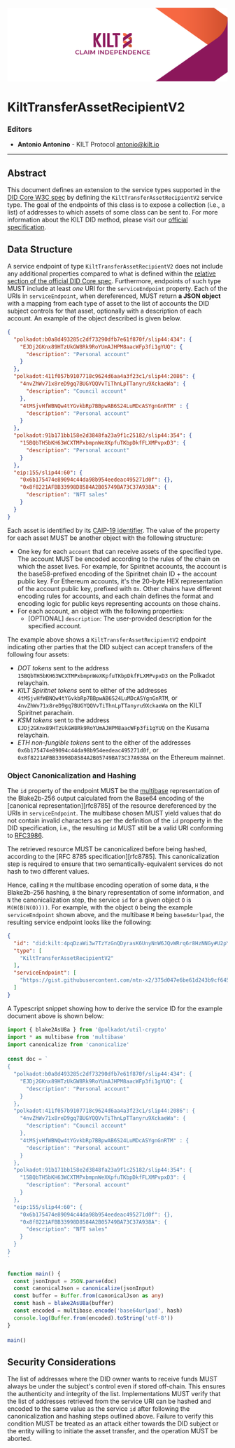 [![](.maintain/media/kilt-header.png)](https://kilt.io)

# KiltTransferAssetRecipientV2

### Editors

- **Antonio Antonino** - KILT Protocol [antonio@kilt.io](mailto:antonio@kilt.io)

---

## Abstract

This document defines an extension to the service types supported in the [DID Core W3C spec][did-core-spec] by defining the `KiltTransferAssetRecipientV2` service type.
The goal of the endpoints of this class is to expose a collection (i.e., a list) of addresses to which assets of some class can be sent to.
For more information about the KILT DID method, please visit our [official specification][kilt-did-spec].

## Data Structure

A service endpoint of type `KiltTransferAssetRecipientV2` does not include any additional properties compared to what is defined within the [relative section of the official DID Core spec][did-core-spec-services].
Furthermore, endpoints of such type MUST include at least *one* URI for the `serviceEndpoint` property.
Each of the URIs in `serviceEndpoint`, when dereferenced, MUST return **a JSON object** with a mapping from each type of asset to the list of accounts the DID subject controls for that asset, optionally with a description of each account.
An example of the object described is given below.

```json
{
  "polkadot:b0a8d493285c2df73290dfb7e61f870f/slip44:434": {
    "EJDj2GKnx89HTzUkGW8Rk9RoYUmAJHPM8aacWFp3fi1gYUQ": {
      "description": "Personal account"
    }
  },
  "polkadot:411f057b9107718c9624d6aa4a3f23c1/slip44:2086": {
    "4nvZhWv71x8reD9gq7BUGYQQVvTiThnLpTTanyru9XckaeWa": {
      "description": "Council account"
    },
    "4tMSjvHfWBNQw4tYGvkbRp7BBpwAB6S24LuMDcASYgnGnRTM" : {
      "description": "Personal account"
    }
  },
  "polkadot:91b171bb158e2d3848fa23a9f1c25182/slip44:354": {
    "15BQbTH5bKH63WCXTMPxbmpnWeXKpfuTKbpDkfFLXMPvpxD3": {
      "description": "Personal account"
    }
  },
  "eip:155/slip44:60": {
    "0x6b175474e89094c44da98b954eedeac495271d0f": {},
    "0x8f8221AFBB33998D8584A2B05749BA73C37A938A": {
      "description": "NFT sales"
    }
  }
}
```

Each asset is identified by its [CAIP-19 identifier][caip-19-spec].
The value of the property for each asset MUST be another object with the following structure:

* One key for each `account` that can receive assets of the specified type. The account MUST be encoded according to the rules of the chain on which the asset lives. For example, for Spiritnet accounts, the account is the base58-prefixed encoding of the Spiritnet chain ID + the account public key. For Ethereum accounts, it's the 20-byte HEX representation of the account public key, prefixed with `0x`. Other chains have different encoding rules for accounts, and each chain defines the format and encoding logic for public keys representing accounts on those chains.
* For each account, an object with the following properties:
  * [OPTIONAL] `description`: The user-provided description for the specified account.

The example above shows a `KiltTransferAssetRecipientV2` endpoint indicating other parties that the DID subject can accept transfers of the following four assets:

- *DOT tokens* sent to the address `15BQbTH5bKH63WCXTMPxbmpnWeXKpfuTKbpDkfFLXMPvpxD3` on the Polkadot relaychain.
- *KILT Spiritnet tokens* sent to either of the addresses `4tMSjvHfWBNQw4tYGvkbRp7BBpwAB6S24LuMDcASYgnGnRTM`, or `4nvZhWv71x8reD9gq7BUGYQQVvTiThnLpTTanyru9XckaeWa` on the KILT Spiritnet parachain.
- *KSM tokens* sent to the address `EJDj2GKnx89HTzUkGW8Rk9RoYUmAJHPM8aacWFp3fi1gYUQ` on the Kusama relaychain.
- *ETH non-fungible tokens* sent to the either of the addresses `0x6b175474e89094c44da98b954eedeac495271d0f`, or `0x8f8221AFBB33998D8584A2B05749BA73C37A938A` on the Ethereum mainnet.

### Object Canonicalization and Hashing

The `id` property of the endpoint MUST be the [multibase][multibase] representation of the Blake2b-256 output calculated from the Base64 encoding of the [canonical representation][rfc8785] of the resource dereferenced by the URIs in `serviceEndpoint`.
The multibase chosen MUST yield values that do not contain invalid characters as per the definition of the `id` property in the DID specification, i.e., the resulting `id` MUST still be a valid URI conforming to [RFC3986][rfc3986].

The retrieved resource MUST be canonicalized before being hashed, according to the [RFC 8785 specification][rfc8785].
This canonicalization step is required to ensure that two semantically-equivalent services do not hash to two different values.

Hence, calling `M` the multibase encoding operation of some data, `H` the Blake2b-256 hashing, `B` the binary representation of some information, and `N` the canonicalization step, the service `id` for a given object `O` is `M(H(B(N(O))))`.
For example, with the object `O` being the example `serviceEndpoint` shown above, and the multibase `M` being `base64urlpad`, the resulting service endpoint looks like the following:

```json
{
  "id": "did:kilt:4pqDzaWi3w7TzYzGnQDyrasK6UnyNnW6JQvWRrq6r8HzNNGy#U2pYgrYA3BUaOJK-abd1oufkYKTOJNCjZTp4-oHP69Zw=",
  "type": [
    "KiltTransferAssetRecipientV2"
  ],
  "serviceEndpoint": [
    "https://gist.githubusercontent.com/ntn-x2/375d047e6be61d243b9cf645bc94a436/raw/f41c9f4976e09a29e6bd63f84eabdcd0f6cf2f4d/KiltTransferAssetRecipientV2-example.json"
  ]
}
```

A Typescript snippet showing how to derive the service ID for the example document above is shown below:

```ts
import { blake2AsU8a } from '@polkadot/util-crypto'
import * as multibase from 'multibase'
import canonicalize from 'canonicalize'

const doc = `
{
  "polkadot:b0a8d493285c2df73290dfb7e61f870f/slip44:434": {
    "EJDj2GKnx89HTzUkGW8Rk9RoYUmAJHPM8aacWFp3fi1gYUQ": {
      "description": "Personal account"
    }
  },
  "polkadot:411f057b9107718c9624d6aa4a3f23c1/slip44:2086": {
    "4nvZhWv71x8reD9gq7BUGYQQVvTiThnLpTTanyru9XckaeWa": {
      "description": "Council account"
    },
    "4tMSjvHfWBNQw4tYGvkbRp7BBpwAB6S24LuMDcASYgnGnRTM" : {
      "description": "Personal account"
    }
  },
  "polkadot:91b171bb158e2d3848fa23a9f1c25182/slip44:354": {
    "15BQbTH5bKH63WCXTMPxbmpnWeXKpfuTKbpDkfFLXMPvpxD3": {
      "description": "Personal account"
    }
  },
  "eip:155/slip44:60": {
    "0x6b175474e89094c44da98b954eedeac495271d0f": {},
    "0x8f8221AFBB33998D8584A2B05749BA73C37A938A": {
      "description": "NFT sales"
    }
  }
}
`

function main() {
  const jsonInput = JSON.parse(doc)
  const canonicalJson = canonicalize(jsonInput)
  const buffer = Buffer.from(canonicalJson as any)
  const hash = blake2AsU8a(buffer)
  const encoded = multibase.encode('base64urlpad', hash)
  console.log(Buffer.from(encoded).toString('utf-8'))
}

main()
```

## Security Considerations

The list of addresses where the DID owner wants to receive funds MUST always be under the subject's control even if stored off-chain.
This ensures the authenticity and integrity of the list.
Implementations MUST verify that the list of addresses retrieved from the service URI can be hashed and encoded to the same value as the service `id` after following the canonicalization and hashing steps outlined above.
Failure to verify this condition MUST be treated as an attack either towards the DID subject or the entity willing to initiate the asset transfer, and the operation MUST be aborted.

[did-core-spec]: https://www.w3.org/TR/did-core
[kilt-did-spec]: https://github.com/KILTprotocol/spec-kilt-did
[multibase]: https://github.com/multiformats/multibase#multibase-by-example
[did-core-spec-services]: https://www.w3.org/TR/did-core/#services=
[caip-19-spec]: https://github.com/ChainAgnostic/CAIPs/blob/master/CAIPs/caip-19.md
[caip-2-spec]: https://github.com/ChainAgnostic/CAIPs/blob/master/CAIPs/caip-2.md
[caip-13-spec]: https://github.com/ChainAgnostic/CAIPs/blob/master/CAIPs/caip-13.md
[rfc3986]: https://www.w3.org/TR/did-core/#bib-rfc3986
